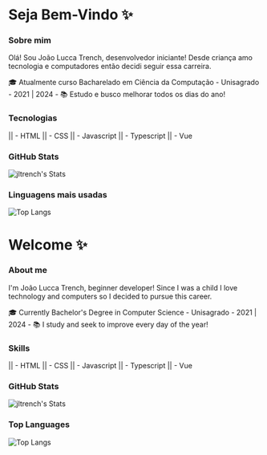 <h1> Seja Bem-Vindo ✨</h1>

### Sobre mim

Olá! Sou João Lucca Trench, desenvolvedor iniciante! Desde criança amo tecnologia e computadores então decidi seguir essa carreira.

🎓 Atualmente curso Bacharelado em Ciência da Computação - Unisagrado - 2021 | 2024 - 
📚 Estudo e busco melhorar todos os dias do ano!

### Tecnologias

|| - HTML
|| - CSS
|| - Javascript
|| - Typescript
|| - Vue

### GitHub Stats

![jltrench's Stats](https://github-readme-stats.vercel.app/api?username=jltrench&count_private=true&show_icons=true&theme=radical)

### Linguagens mais usadas

![Top Langs](https://github-readme-stats.vercel.app/api/top-langs/?username=jltrench&show_icons=true&theme=radical)

<h1> Welcome ✨</h1>

### About me


I'm João Lucca Trench, beginner developer! Since I was a child I love technology and computers so I decided to pursue this career.

🎓 Currently Bachelor's Degree in Computer Science - Unisagrado - 2021 | 2024 - 
📚 I study and seek to improve every day of the year!

### Skills

|| - HTML
|| - CSS
|| - Javascript
|| - Typescript
|| - Vue

### GitHub Stats

![jltrench's Stats](https://github-readme-stats.vercel.app/api?username=jltrench&count_private=true&show_icons=true&theme=radical)

### Top Languages

![Top Langs](https://github-readme-stats.vercel.app/api/top-langs/?username=jltrench&show_icons=true&theme=radical)
